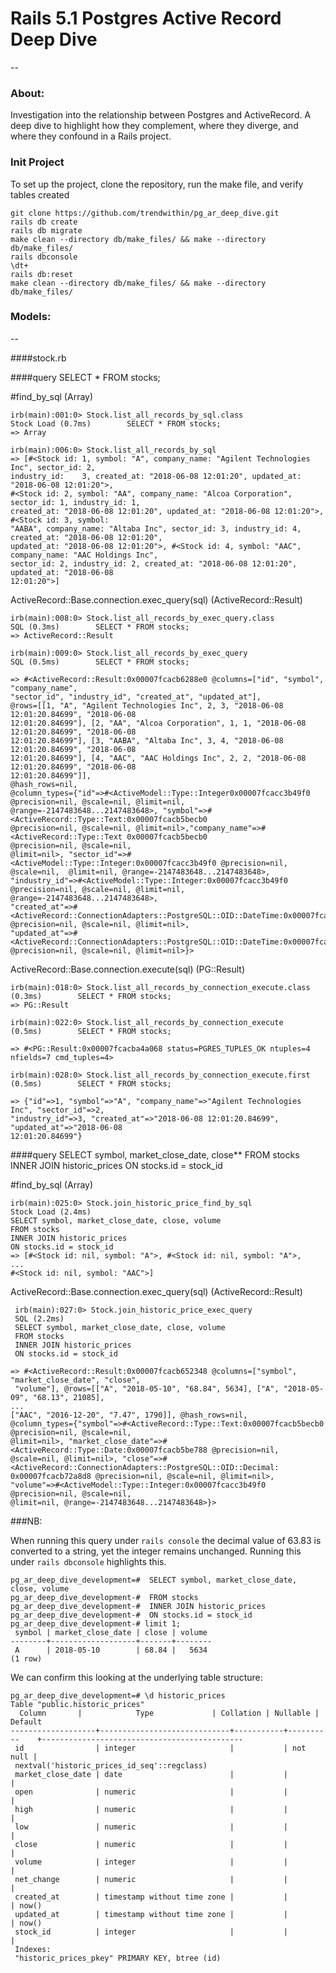# Rails 5.1 Postgres Active Record Deep Dive
--


### About:
Investigation into the relationship between Postgres and ActiveRecord.  A deep dive to highlight how they complement, where they diverge, and where they confound in a Rails project.

### Init Project
To set up the project, clone the repository, run the make file, and verify tables created

    git clone https://github.com/trendwithin/pg_ar_deep_dive.git
    rails db create
    rails db migrate
    make clean --directory db/make_files/ && make --directory db/make_files/
    rails dbconsole
    \dt+
    rails db:reset
    make clean --directory db/make_files/ && make --directory db/make_files/




### Models:
--

####stock.rb

####query
    SELECT * FROM stocks;

\#find\_by\_sql (Array)

    irb(main):001:0> Stock.list_all_records_by_sql.class
    Stock Load (0.7ms)        SELECT * FROM stocks;
    => Array

    irb(main):006:0> Stock.list_all_records_by_sql
    => [#<Stock id: 1, symbol: "A", company_name: "Agilent Technologies Inc", sector_id: 2,
    industry_id:    3, created_at: "2018-06-08 12:01:20", updated_at: "2018-06-08 12:01:20">,
    #<Stock id: 2, symbol: "AA", company_name: "Alcoa Corporation", sector_id: 1, industry_id: 1,
    created_at: "2018-06-08 12:01:20", updated_at: "2018-06-08 12:01:20">, #<Stock id: 3, symbol:              
    "AABA", company_name: "Altaba Inc", sector_id: 3, industry_id: 4, created_at: "2018-06-08 12:01:20",
    updated_at: "2018-06-08 12:01:20">, #<Stock id: 4, symbol: "AAC", company_name: "AAC Holdings Inc",
    sector_id: 2, industry_id: 2, created_at: "2018-06-08 12:01:20", updated_at: "2018-06-08
    12:01:20">]


ActiveRecord::Base.connection.exec_query(sql) (ActiveRecord::Result)

    irb(main):008:0> Stock.list_all_records_by_exec_query.class
    SQL (0.3ms)        SELECT * FROM stocks;
    => ActiveRecord::Result

    irb(main):009:0> Stock.list_all_records_by_exec_query
    SQL (0.5ms)        SELECT * FROM stocks;

    => #<ActiveRecord::Result:0x00007fcacb6288e0 @columns=["id", "symbol", "company_name",
    "sector_id", "industry_id", "created_at", "updated_at"],
    @rows=[[1, "A", "Agilent Technologies Inc", 2, 3, "2018-06-08 12:01:20.84699", "2018-06-08  
    12:01:20.84699"], [2, "AA", "Alcoa Corporation", 1, 1, "2018-06-08 12:01:20.84699", "2018-06-08
    12:01:20.84699"], [3, "AABA", "Altaba Inc", 3, 4, "2018-06-08 12:01:20.84699", "2018-06-08
    12:01:20.84699"], [4, "AAC", "AAC Holdings Inc", 2, 2, "2018-06-08 12:01:20.84699", "2018-06-08
    12:01:20.84699"]],
    @hash_rows=nil,   
    @column_types={"id"=>#<ActiveModel::Type::Integer0x00007fcacc3b49f0
    @precision=nil, @scale=nil, @limit=nil,
    @range=-2147483648...2147483648>, "symbol"=>#<ActiveRecord::Type::Text:0x00007fcacb5becb0
    @precision=nil, @scale=nil, @limit=nil>,"company_name"=>#<ActiveRecord::Type::Text 0x00007fcacb5becb0
    @precision=nil, @scale=nil,
    @limit=nil>, "sector_id"=>#<ActiveModel::Type::Integer:0x00007fcacc3b49f0 @precision=nil,
    @scale=nil,  @limit=nil, @range=-2147483648...2147483648>,
    "industry_id"=>#<ActiveModel::Type::Integer:0x00007fcacc3b49f0
    @precision=nil, @scale=nil, @limit=nil, @range=-2147483648...2147483648>,
    "created_at"=>#<ActiveRecord::ConnectionAdapters::PostgreSQL::OID::DateTime:0x00007fcacc42bc08      
    @precision=nil, @scale=nil, @limit=nil>,  
    "updated_at"=>#<ActiveRecord::ConnectionAdapters::PostgreSQL::OID::DateTime:0x00007fcacc42bc08
    @precision=nil, @scale=nil, @limit=nil>}>


ActiveRecord::Base.connection.execute(sql) (PG::Result)

    irb(main):018:0> Stock.list_all_records_by_connection_execute.class
    (0.3ms)        SELECT * FROM stocks;
    => PG::Result

    irb(main):022:0> Stock.list_all_records_by_connection_execute
    (0.5ms)        SELECT * FROM stocks;

    => #<PG::Result:0x00007fcacba4a068 status=PGRES_TUPLES_OK ntuples=4 nfields=7 cmd_tuples=4>

    irb(main):028:0> Stock.list_all_records_by_connection_execute.first
    (0.5ms)        SELECT * FROM stocks;

    => {"id"=>1, "symbol"=>"A", "company_name"=>"Agilent Technologies Inc", "sector_id"=>2,      
    "industry_id"=>3, "created_at"=>"2018-06-08 12:01:20.84699", "updated_at"=>"2018-06-08
    12:01:20.84699"}


####query
    SELECT symbol, market_close_date, close**
    FROM stocks
    INNER JOIN historic_prices
    ON stocks.id = stock_id

\#find\_by\_sql (Array)

    irb(main):025:0> Stock.join_historic_price_find_by_sql
    Stock Load (2.4ms)        
    SELECT symbol, market_close_date, close, volume
    FROM stocks
    INNER JOIN historic_prices
    ON stocks.id = stock_id
    => [#<Stock id: nil, symbol: "A">, #<Stock id: nil, symbol: "A">,
    ...
    #<Stock id: nil, symbol: "AAC">]

 ActiveRecord::Base.connection.exec_query(sql) (ActiveRecord::Result)

     irb(main):027:0> Stock.join_historic_price_exec_query
     SQL (2.2ms)        
     SELECT symbol, market_close_date, close, volume
     FROM stocks
     INNER JOIN historic_prices
     ON stocks.id = stock_id

    => #<ActiveRecord::Result:0x00007fcacb652348 @columns=["symbol", "market_close_date", "close",
     "volume"], @rows=[["A", "2018-05-10", "68.84", 5634], ["A", "2018-05-09", "68.13", 21085],
    ...
    ["AAC", "2016-12-20", "7.47", 1790]], @hash_rows=nil,
    @column_types={"symbol"=>#<ActiveRecord::Type::Text:0x00007fcacb5becb0 @precision=nil, @scale=nil,
    @limit=nil>, "market_close_date"=>#<ActiveRecord::Type::Date:0x00007fcacb5be788 @precision=nil,
    @scale=nil, @limit=nil>, "close"=>#<ActiveRecord::ConnectionAdapters::PostgreSQL::OID::Decimal:
    0x00007fcacb72a8d8 @precision=nil, @scale=nil, @limit=nil>,
    "volume"=>#<ActiveModel::Type::Integer:0x00007fcacc3b49f0 @precision=nil, @scale=nil,
    @limit=nil, @range=-2147483648...2147483648>}>


###NB:

When running this query under `rails console` the decimal value of 63.83 is converted to a string, yet the integer remains unchanged.  Running this under `rails dbconsole` highlights this.

    pg_ar_deep_dive_development=#  SELECT symbol, market_close_date, close, volume
    pg_ar_deep_dive_development-#  FROM stocks
    pg_ar_deep_dive_development-#  INNER JOIN historic_prices
    pg_ar_deep_dive_development-#  ON stocks.id = stock_id
    pg_ar_deep_dive_development-# limit 1;
     symbol | market_close_date | close | volume
    --------+-------------------+-------+--------
     A      | 2018-05-10        | 68.84 |   5634
    (1 row)

We can confirm this looking at the underlying table structure:

    pg_ar_deep_dive_development=# \d historic_prices
    Table "public.historic_prices"
      Column       |            Type             | Collation | Nullable |                   Default
    -------------------+-----------------------------+-----------+----------    +---------------------------------------------
     id                | integer                     |           | not null |    
     nextval('historic_prices_id_seq'::regclass)
     market_close_date | date                        |           |          |
     open              | numeric                     |           |          |
     high              | numeric                     |           |          |
     low               | numeric                     |           |          |
     close             | numeric                     |           |          |
     volume            | integer                     |           |          |
     net_change        | numeric                     |           |          |
     created_at        | timestamp without time zone |           |          | now()
     updated_at        | timestamp without time zone |           |          | now()
     stock_id          | integer                     |           |          |
     Indexes:
     "historic_prices_pkey" PRIMARY KEY, btree (id)
